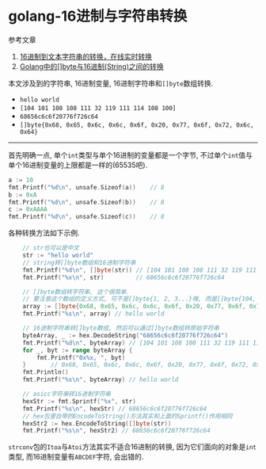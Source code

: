 # golang-16进制与字符串转换

参考文章

1. [16进制到文本字符串的转换，在线实时转换](https://www.bejson.com/convert/ox2str/)
2. [Golang中的[]byte与16进制(String)之间的转换](https://blog.csdn.net/jason_cuijiahui/article/details/79418557)

本文涉及到的字符串, 16进制变量, 16进制字符串和`[]byte`数组转换.

- `hello world`
- `[104 101 108 108 111 32 119 111 114 108 100]`
- `68656c6c6f20776f726c64`
- `[]byte{0x68, 0x65, 0x6c, 0x6c, 0x6f, 0x20, 0x77, 0x6f, 0x72, 0x6c, 0x64}`

------

首先明确一点, 单个`int`类型与单个16进制的变量都是一个字节, 不过单个`int`值与单个16进制变量的上限都是一样的(65535吧).

```go
a := 10
fmt.Printf("%d\n", unsafe.Sizeof(a))    // 8
b := 0xA
fmt.Printf("%d\n", unsafe.Sizeof(b))    // 8
c := 0xAAAA
fmt.Printf("%d\n", unsafe.Sizeof(c))    // 8
```

各种转换方法如下示例.

```go
	// str也可以是中文
	str := "hello world"
	// string转[]byte数组和16进制字符串
	fmt.Printf("%d\n", []byte(str)) // [104 101 108 108 111 32 119 111 114 108 100]
	fmt.Printf("%x\n", str)         // 68656c6c6f20776f726c64

	// []byte数组转字符串, 这个很简单.
	// 要注意这个数组的定义方式, 可不是[]byte{1, 2, 3...}哦, 而是[]byte{104, 101, 108...}
	array := []byte{0x68, 0x65, 0x6c, 0x6c, 0x6f, 0x20, 0x77, 0x6f, 0x72, 0x6c, 0x64}
	fmt.Printf("%s\n", array) // hello world

	// 16进制字符串转[]byte数组, 然后可以通过[]byte数组转原始字符串
	byteArray, _ := hex.DecodeString("68656c6c6f20776f726c64")
	fmt.Printf("%d\n", byteArray) // [104 101 108 108 111 32 119 111 114 108 100]
	for _, byt := range byteArray {
        fmt.Printf("0x%x, ", byt)
    }		// 0x68, 0x65, 0x6c, 0x6c, 0x6f, 0x20, 0x77, 0x6f, 0x72, 0x6c, 0x64, 
    fmt.Println()
	fmt.Printf("%s\n", byteArray) // hello world

	// asicc字符串转16进制字符串
	hexStr := fmt.Sprintf("%x", str)
	fmt.Printf("%s\n", hexStr) // 68656c6c6f20776f726c64
	// hex包里自带的EncodeToString()方法其实和上面的Sprintf()作用相同
	hexStr2 := hex.EncodeToString([]byte(str))
	fmt.Printf("%s\n", hexStr2) // 68656c6c6f20776f726c64

```

`strconv`包的`Itoa`与`Atoi`方法其实不适合16进制的转换, 因为它们面向的对象是`int`类型, 而16进制变量有`ABCDEF`字符, 会出错的.
